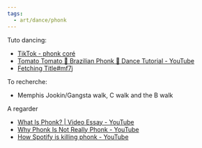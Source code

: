 ```yaml
---
tags:
  - art/dance/phonk
---
```


Tuto dancing:
- [TikTok - phonk coré](https://www.tiktok.com/@real_madara_dusal/video/7410780949266435358)
- [Tomato Tomato 🍅 Brazilian Phonk 🕺 Dance Tutorial - YouTube](https://www.youtube.com/watch?v=ccqhyPG7870)
- [Fetching Title#mf7j](https://www.youtube.com/watch?v=ih9s_gNKGwA)

To recherche:
- Memphis Jookin/Gangsta walk, C walk and the B walk




A regarder
- [What Is Phonk? | Video Essay - YouTube](https://www.youtube.com/watch?v=8NMTZSA6oPY)
- [Why Phonk Is Not Really Phonk - YouTube](https://www.youtube.com/watch?v=h1BQVqV1t0c)
- [How Spotify is killing phonk - YouTube](https://www.youtube.com/watch?v=UAV7hnCB_ZE)